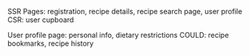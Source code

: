 SSR Pages: registration, recipe details, recipe search page, user profile
CSR: user cupboard

User profile page: personal info, dietary restrictions COULD: recipe bookmarks, recipe history
